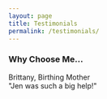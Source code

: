 ```yaml
---
layout: page
title: Testimonials
permalink: /testimonials/
---
```


### Why Choose Me...

Brittany, Birthing Mother  
"Jen was such a big help!"

